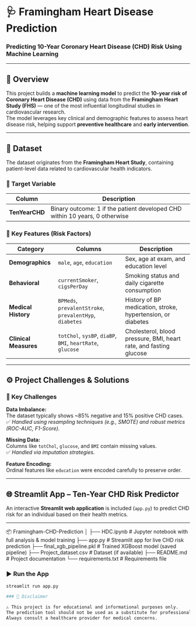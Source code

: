 # 🩺 Framingham Heart Disease Prediction
### Predicting 10-Year Coronary Heart Disease (CHD) Risk Using Machine Learning

---

## 📘 Overview
This project builds a **machine learning model** to predict the **10-year risk of Coronary Heart Disease (CHD)** using data from the **Framingham Heart Study (FHS)** — one of the most influential longitudinal studies in cardiovascular research.  
The model leverages key clinical and demographic features to assess heart disease risk, helping support **preventive healthcare** and **early intervention**.

---

## 📂 Dataset
The dataset originates from the **Framingham Heart Study**, containing patient-level data related to cardiovascular health indicators.

### 🎯 Target Variable
| Column | Description |
|---------|--------------|
| **TenYearCHD** | Binary outcome: 1 if the patient developed CHD within 10 years, 0 otherwise |

### 🔬 Key Features (Risk Factors)
| Category | Columns | Description |
|-----------|----------|-------------|
| **Demographics** | `male`, `age`, `education` | Sex, age at exam, and education level |
| **Behavioral** | `currentSmoker`, `cigsPerDay` | Smoking status and daily cigarette consumption |
| **Medical History** | `BPMeds`, `prevalentStroke`, `prevalentHyp`, `diabetes` | History of BP medication, stroke, hypertension, or diabetes |
| **Clinical Measures** | `totChol`, `sysBP`, `diaBP`, `BMI`, `heartRate`, `glucose` | Cholesterol, blood pressure, BMI, heart rate, and fasting glucose |

---

## ⚙️ Project Challenges & Solutions

### 🧩 Key Challenges
**Data Imbalance:**  
The dataset typically shows ~85% negative and 15% positive CHD cases.  
✅ *Handled using resampling techniques (e.g., SMOTE) and robust metrics (ROC-AUC, F1-Score).*

**Missing Data:**  
Columns like `totChol`, `glucose`, and `BMI` contain missing values.  
✅ *Handled via imputation strategies.*

**Feature Encoding:**  
Ordinal features like `education` were encoded carefully to preserve order.

---

## 🌐 Streamlit App – Ten-Year CHD Risk Predictor

An interactive **Streamlit web application** is included (`app.py`) to predict CHD risk for an individual based on their health metrics.

---

📦 Framingham-CHD-Prediction
│
├── HDC.ipynb                # Jupyter notebook with full analysis & model training
├── app.py                   # Streamlit app for live CHD risk prediction
├── final_xgb_pipeline.pkl   # Trained XGBoost model (saved pipeline)
├── Project_dataset.csv      # Dataset (if available)
├── README.md                # Project documentation
└── requirements.txt         # Requirements file


### ▶ Run the App
```bash
streamlit run app.py

### 📜 Disclaimer

⚠ This project is for educational and informational purposes only.
The prediction tool should not be used as a substitute for professional medical diagnosis or advice.
Always consult a healthcare provider for medical concerns.